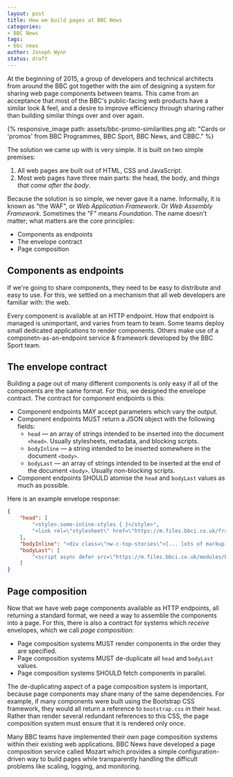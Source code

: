 ```yaml
---
layout: post
title: How we build pages at BBC News
categories:
- BBC News
tags:
- bbc news
author: Joseph Wynn
status: draft
---
```


At the beginning of 2015, a group of developers and technical architects from around the BBC got together with the aim of designing a system for sharing web page components between teams. This came from an acceptance that most of the BBC's public-facing web products have a similar look & feel, and a desire to improve efficiency through sharing rather than building similar things over and over again.

{% responsive_image path: assets/bbc-promo-similarities.png alt: "Cards or 'promos' from BBC Programmes, BBC Sport, BBC News, and CBBC." %}

The solution we came up with is very simple. It is built on two simple premises:

1. All web pages are built out of HTML, CSS and JavaScript.
2. Most web pages have three main parts: the head, the body, and _things that come after the body_.

Because the solution is so simple, we never gave it a name. Informally, it is known as "the WAF", or _Web Application Framework_. Or _Web Assembly Framework_. Sometimes the "F" means _Foundation_. The name doesn't matter; what matters are the core principles:

* Components as endpoints
* The envelope contract
* Page composition
<!--more-->

## Components as endpoints

If we're going to share components, they need to be easy to distribute and easy to use. For this, we settled on a mechanism that all web developers are familiar with: the web.

Every component is available at an HTTP endpoint. How that endpoint is managed is unimportant, and varies from team to team. Some teams deploy small dedicated applications to render components. Others make use of a componetn-as-an-endpoint service & framework developed by the BBC Sport team.

## The envelope contract

Building a page out of many different components is only easy if all of the components are the same format. For this, we designed the envelope contract. The contract for component endpoints is this:

* Component endpoints MAY accept parameters which vary the output.
* Component endpoints MUST return a JSON object with the following fields:
  * `head` — an array of strings intended to be inserted into the document `<head>`. Usually stylesheets, metadata, and blocking scripts.
  * `bodyInline` — a string intended to be inserted somewhere in the document `<body>`.
  * `bodyLast` — an array of strings intended to be inserted at the end of the document `<body>`. Usually non-blocking scripts.
* Component endpoints SHOULD atomise the `head` and `bodyLast` values as much as possible.

Here is an example envelope response:

```json
{
    "head": [
        "<style>.some-inline-styles { }</style>",
        "<link rel=\"stylesheet\" href=\"https://m.files.bbci.co.uk/framework.css\">"
    ],
    "bodyInline": "<div class=\"nw-c-top-stories\">[... lots of markup ...]</div>",
    "bodyLast": [
        "<script async defer src=\"https://m.files.bbci.co.uk/modules/bbc-news-front-page/2.0.8/init.js\"></script>"
    ]
}
```

## Page composition

Now that we have web page components available as HTTP endpoints, all returning a standard format, we need a way to assemble the components into a page. For this, there is also a contract for systems which _receive_ envelopes, which we call _page composition_:

* Page composition systems MUST render components in the order they are specified.
* Page composition systems MUST de-duplicate all `head` and `bodyLast` values.
* Page composition systems SHOULD fetch components in parallel.

The de-duplicating aspect of a page composition system is important, because page components may share many of the same dependencies. For example, if many components were built using the Bootstrap CSS framework, they would all return a reference to `bootstrap.css` in their `head`. Rather than render several redundant references to this CSS, the page composition system must ensure that it is rendered only once.

Many BBC teams have implemented their own page composition systems within their existing web applications. BBC News have developed a page composition service called Mozart which provides a simple configuration-driven way to build pages while transparently handling the difficult problems like scaling, logging, and monitoring.
